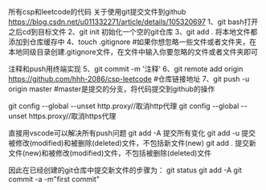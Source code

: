 所有csp和leetcode的代码
关于使用git提交文件到github
https://blog.csdn.net/u011332271/article/details/105320697
1、git bash打开之后cd到目标文件
2、git init 初始化一个空的git仓库
3、git add . 将本地文件都添加到仓库缓存中
4、touch .gitignore #如果你想忽略一些文件或者文件夹，在本地同级目录创建.gitignore文件，在文件中输入你要忽略的文件或者文件夹即可

<!-- 上方可以用vscode实现或者 -->
注释和push用终端实现
5、git commit -m '注释'
6、git remote add origin https://github.com/hhh-2086/csp-leetcode #仓库链接地址
7、git push -u origin master #master是提交的分支，将代码提交到github的操作

<!-- 取消http代理 -->
git config --global --unset http.proxy//取消http代理
git config --global --unset https.proxy//取消https代理 

直接用vscode可以解决所有push问题
git add -A  提交所有变化
git add -u  提交被修改(modified)和被删除(deleted)文件，不包括新文件(new)
git add .  提交新文件(new)和被修改(modified)文件，不包括被删除(deleted)文件

因此在已经创建的git仓库中提交新文件的步骤为：
git status 
git add -A
git commit -a -m"first commit"
